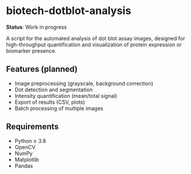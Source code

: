 # biotech-dotblot-analysis
**Status**: Work in progress

A script for the automated analysis of dot blot assay images, designed for high-throughput quantification and visualization of protein expression or biomarker presence.

## Features (planned)
- Image preprocessing (grayscale, background correction)
- Dot detection and segmentation
- Intensity quantification (mean/total signal)
- Export of results (CSV, plots)
- Batch processing of multiple images

## Requirements
- Python ≥ 3.8
- OpenCV
- NumPy
- Matplotlib
- Pandas
